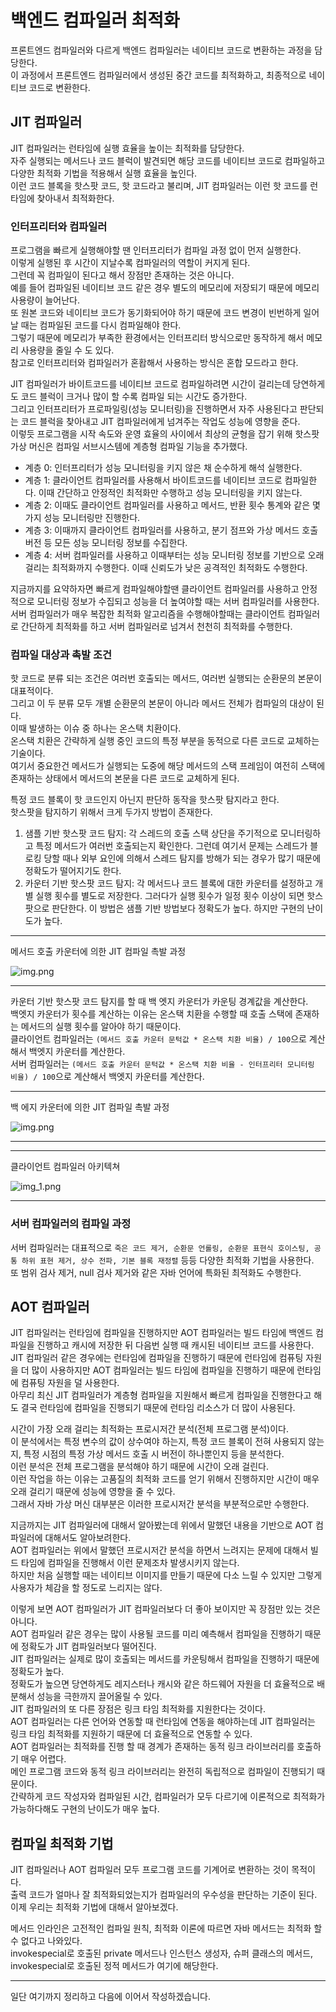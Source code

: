 # 백엔드 컴파일러 최적화

프론트엔드 컴파일러와 다르게 백엔드 컴파일러는 네이티브 코드로 변환하는 과정을 담당한다.  
이 과정에서 프론트엔드 컴파일러에서 생성된 중간 코드를 최적화하고, 최종적으로 네이티브 코드로 변환한다.

## JIT 컴파일러

JIT 컴파일러는 런타임에 실행 효율을 높이는 최적화를 담당한다.  
자주 실행되는 메서드나 코드 블럭이 발견되면 해당 코드를 네이티브 코드로 컴파일하고 다양한 최적화 기법을 적용해서 실행 효율을 높인다.  
이런 코드 블록을 핫스팟 코드, 핫 코드라고 불리며, JIT 컴파일러는 이런 핫 코드를 런타임에 찾아내서 최적화한다.

### 인터프리터와 컴파일러

프로그램을 빠르게 실행해야할 땐 인터프리터가 컴파일 과정 없이 먼저 실행한다.  
이렇게 실행된 후 시간이 지날수록 컴파일러의 역할이 커지게 된다.  
그런데 꼭 컴파일이 된다고 해서 장점만 존재하는 것은 아니다.  
예를 들어 컴파일된 네이티브 코드 같은 경우 별도의 메모리에 저장되기 때문에 메모리 사용량이 늘어난다.  
또 원본 코드와 네이티브 코드가 동기화되어야 하기 때문에 코드 변경이 빈번하게 일어날 때는 컴파일된 코드를 다시 컴파일해야 한다.  
그렇기 때문에 메모리가 부족한 환경에서는 인터프리터 방식으로만 동작하게 해서 메모리 사용량을 줄일 수 도 있다.  
참고로 인터프리터와 컴파일러가 혼홥해서 사용하는 방식은 혼합 모드라고 한다.

JIT 컴파일러가 바이트코드를 네이티브 코드로 컴파일하려면 시간이 걸리는데 당연하게도 코드 블럭이 크거나 많이 할 수록 컴파일 되는 시간도 증가한다.  
그리고 인터프리터가 프로파일링(성능 모니터링)을 진행하면서 자주 사용된다고 판단되는 코드 블럭을 찾아내고 JIT 컴파일러에게 넘겨주는 작업도 성능에 영향을 준다.  
이렇듯 프로그램을 시작 속도와 운영 효율의 사이에서 최상의 균형을 잡기 위해 핫스팟 가상 머신은 컴파일 서브시스템에 계층형 컴파일 기능을 추가했다.

- 계층 0: 인터프리터가 성능 모니터링을 키지 않은 채 순수하게 해석 실행한다.
- 계층 1: 클라이언트 컴파일러를 사용해서 바이트코드를 네이티브 코드로 컴파일한다. 이때 간단하고 안정적인 최적화만 수행하고 성능 모니터링을 키지 않는다.
- 계층 2: 이때도 클라이언트 컴파일러를 사용하고 메서드, 반환 횟수 통계와 같은 몇가지 성능 모니터링만 진행한다.
- 계층 3: 이때까지 클라이언트 컴파일러를 사용하고, 분기 점프와 가상 메서드 호출 버전 등 모든 성능 모니터링 정보를 수집한다.
- 계층 4: 서버 컴파일러를 사용하고 이때부터는 성능 모니터링 정보를 기반으로 오래 걸리는 최적화까지 수행한다. 이때 신뢰도가 낮은 공격적인 최적화도 수행한다.

지금까지를 요약하자면 빠르게 컴파일해야할땐 클라이언트 컴파일러를 사용하고 안정적으로 모니터링 정보가 수집되고 성능을 더 높여야할 때는 서버 컴파일러를 사용한다.  
서버 컴파일러가 매우 복잡한 최적화 알고리즘을 수행해야할때는 클라이언트 컴파일러로 간단하게 최적화를 하고 서버 컴파일러로 넘겨서 천천히 최적화를 수행한다.

### 컴파일 대상과 촉발 조건

핫 코드로 분류 되는 조건은 여러번 호출되는 메서드, 여러번 실행되는 순환문의 본문이 대표적이다.  
그리고 이 두 분류 모두 개별 순환문의 본문이 아니라 메서드 전체가 컴파일의 대상이 된다.  
이때 발생하는 이슈 중 하나는 온스택 치환이다.  
온스택 치환은 간략하게 실행 중인 코드의 특정 부분을 동적으로 다른 코드로 교체하는 기술이다.  
여기서 중요한건 메서드가 실행되는 도중에 해당 메서드의 스택 프레임이 여전히 스택에 존재하는 상태에서 메서드의 본문을 다른 코드로 교체하게 된다.

특정 코드 블록이 핫 코드인지 아닌지 판단하 동작을 핫스팟 탐지라고 한다.  
핫스팟을 탐지하기 위해서 크게 두가지 방법이 존재한다.

1. 샘플 기반 핫스팟 코드 탐지: 각 스레드의 호출 스택 상단을 주기적으로 모니터링하고 특정 메서드가 여러번 호출되는지 확인한다. 그런데 여기서 문제는 스레드가 블로킹 당할 때나 외부 요인에 의해서 스레드 탐지를
   방해가 되는 경우가 많기 때문에 정확도가 떨어지기도 한다.
2. 카운터 기반 핫스팟 코드 탐지: 각 메서드나 코드 블록에 대한 카운터를 설정하고 개별 실행 횟수를 별도로 저장한다. 그러다가 실행 횟수가 일정 횟수 이상이 되면 핫스팟으로 판단한다. 이 방법은 샘플 기반
   방법보다 정확도가 높다. 하지만 구현의 난이도가 높다.

---
메서드 호출 카운터에 의한 JIT 컴파일 촉발 과정

![img.png](img_1.png)

---

카운터 기반 핫스팟 코드 탐지를 할 때 백 엣지 카운터가 카운팅 경계값을 계산한다.  
백엣지 카운터가 횟수를 계산하는 이유는 온스택 치환을 수행할 때 호출 스택에 존재하는 메서드의 실행 횟수를 알아야 하기 때문이다.  
클라이언트 컴파일러는 `(메서드 호출 카운터 문턱값 * 온스택 치환 비율) / 100`으로 계산해서 백엣지 카운터를 계산한다.  
서버 컴파일러는 `(메서드 호출 카운터 문턱값 * 온스택 치환 비율 - 인터프리터 모니터링 비율) / 100`으로 계산해서 백엣지 카운터를 계산한다.

---
백 에지 카운터에 의한 JIT 컴파일 촉발 과정

![img.png](img_3.png)

---


---
클라이언트 컴파일러 아키텍쳐

![img_1.png](img_2.png)

---

### 서버 컴파일러의 컴파일 과정

서버 컴파일러는 대표적으로 `죽은 코드 제거, 순환문 언롤링, 순환문 표현식 호이스팅, 공통 하위 표현 제거, 상수 전파, 기본 블록 재정렬` 등등 다양한 최적화 기법을 사용한다.  
또 범위 검사 제거, null 검사 제거와 같은 자바 언어에 특화된 최적화도 수행한다.  

## AOT 컴파일러

JIT 컴파일러는 런타임에 컴파일을 진행하지만 AOT 컴파일러는 빌드 타임에 백엔드 컴파일을 진행하고 캐시에 저장한 뒤 다음번 실행 때 캐시된 네이티브 코드를 사용한다.  
JIT 컴파일러 같은 경우에는 런타임에 컴파일을 진행하기 때문에 런타임에 컴퓨팅 자원을 더 많이 사용하지만 AOT 컴파일러는 빌드 타임에 컴파일을 진행하기 때문에 런타임에 컴퓨팅 자원을 덜 사용한다.  
아무리 최신 JIT 컴파일러가 계층형 컴파일을 지원해서 빠르게 컴파일을 진행한다고 해도 결국 런타임에 컴파일을 진행되기 때문에 런타임 리소스가 더 많이 사용된다.  

시간이 가장 오래 걸리는 최적화는 프로시저간 분석(전체 프로그램 분석)이다.  
이 분석에서는 특정 변수의 값이 상수여야 하는지, 특정 코드 블록이 전혀 사용되지 않는지, 특정 시점의 특정 가상 메서드 호출 시 버전이 하나뿐인지 등을 분석한다.  
이런 분석은 전체 프로그램을 분석해야 하기 때문에 시간이 오래 걸린다.  
이런 작업을 하는 이유는 고품질의 최적화 코드를 얻기 위해서 진행하지만 시간이 매우 오래 걸리기 때문에 성능에 영향을 줄 수 있다.  
그래서 자바 가상 머신 대부분은 이러한 프로시저간 분석을 부분적으로만 수행한다.  

지금까지는 JIT 컴파일러에 대해서 알아봤는데 위에서 말했던 내용을 기반으로 AOT 컴파일러에 대해서도 알아보려한다.  
AOT 컴파일러는 위에서 말했던 프로시저간 분석을 하면서 느려지는 문제에 대해서 빌드 타임에 컴파일을 진행해서 이런 문제조차 발생시키지 않는다.  
하지만 처음 실행할 때는 네이티브 이미지를 만들기 때문에 다소 느릴 수 있지만 그렇게 사용자가 체감을 할 정도로 느리지는 않다.  

이렇게 보면 AOT 컴파일러가 JIT 컴파일러보다 더 좋아 보이지만 꼭 장점만 있는 것은 아니다.  
AOT 컴파일러 같은 경우는 많이 사용될 코드를 미리 예측해서 컴파일을 진행하기 때문에 정확도가 JIT 컴파일러보다 떨어진다.  
JIT 컴파일러는 실제로 많이 호출되는 메서드를 카운팅해서 컴파일을 진행하기 때문에 정확도가 높다.  
정확도가 높으면 당연하게도 레지스터나 캐시와 같은 하드웨어 자원을 더 효율적으로 배분해서 성능을 극한까지 끌어올릴 수 있다.  
JIT 컴파일러의 또 다른 장점은 링크 타임 최적화를 지원한다는 것이다.  
AOT 컴파일러는 다른 언어와 연동할 때 런타임에 연동을 해야하는데 JIT 컴파일러는 링크 타임 최적화를 지원하기 때문에 더 효율적으로 연동할 수 있다.  
AOT 컴파일러는 최적화를 진행 할 때 경계가 존재하는 동적 링크 라이브러리를 호출하기 매우 어렵다.  
메인 프로그램 코드와 동적 링크 라이브러리는 완전히 독립적으로 컴파일이 진행되기 때문이다.  
간략하게 코드 작성자와 컴파일된 시간, 컴파일러가 모두 다르기에 이론적으로 최적화가 가능하다해도 구현의 난이도가 매우 높다.  

## 컴파일 최적화 기법 

JIT 컴파일러나 AOT 컴파일러 모두 프로그램 코드를 기계어로 변환하는 것이 목적이다.  
출력 코드가 얼마나 잘 최적화되었는지가 컴파일러의 우수성을 판단하는 기준이 된다.  
이제 우리는 최적화 기법에 대해서 알아보겠다.

메서드 인라인은 고전적인 컴파일 원칙, 최적화 이론에 따르면 자바 메서드는 최적화 할 수 없다고 나와있다.  
invokespecial로 호출된 private 메서드나 인스턴스 생성자, 슈퍼 클래스의 메서드, invokespecial로 호출된 정적 메서드가 여기에 해당한다.  

---
일단 여기까지 정리하고 다음에 이어서 작성하겠습니다.